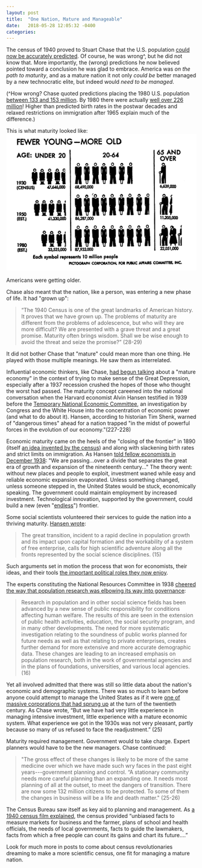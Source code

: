 ```yaml
---
layout: post
title:  "One Nation, Mature and Manageable"
date:   2018-05-28 12:05:32 -0400
categories:
---
```


The census of 1940 proved to Stuart Chase that the U.S. population [could now be accurately predicted](/2018/05/26/predictable-population-1940.html). Of course, he was wrong^, but he did not know that. More importantly, the (wrong) predictions he now believed pointed toward a conclusion he was glad to embrace. America was *on the path to maturity*, and as a mature nation it not only *could be* better managed by a new technocratic elite, but indeed would *need to be managed*.

(^How wrong? Chase quoted predictions placing the 1980 U.S. population [between 133 and 153 million](https://hdl.handle.net/2027/mdp.39015005593127?urlappend=%3Bseq=36). By 1980 there were actually [well over 226 million](https://www.census.gov/history/www/through_the_decades/fast_facts/1980_new.html)! Higher than predicted birth rates in the postwar decades and relaxed restrictions on immigration after 1965 explain much of the difference.)

This is what maturity looked like:
![A pictograph demonstrating a growing proportion of the population 65 and over from 1930 and projected to 1980](/images/chase_population_gettingOlder.jpg)

Americans were getting older.

Chase also meant that the nation, like a person, was entering a new phase of life. It had "grown up":
>“The 1940 Census is one of the great landmarks of American history. It proves that we have grown up. The problems of maturity are different from the problems of adolescence, but who will they are more difficult? We are presented with a grave threat and a great promise. Maturity often brings wisdom. Shall we be wise enough to avoid the threat and seize the promise?” (28-29)

It did not bother Chase that "mature" could mean more than one thing. He played with those multiple meanings. He saw them as interrelated.

Influential economic thinkers, like Chase, [had begun talking](https://books.google.com/ngrams/graph?content=mature+economy%2C&year_start=1900&year_end=2000&corpus=15&smoothing=3&share=&direct_url=t1%3B%2Cmature%20economy%3B%2Cc0) about a "mature economy" in the context of trying to make sense of the Great Depression, especially after a 1937 recession crushed the hopes of those who thought the worst had passed. The maturity concept careened into the national conversation when the Harvard economist Alvin Hansen testified in 1939 before the [Temporary National Economic Committee](https://catalog.hathitrust.org/Record/001430356), an investigation by Congress and the White House into the concentration of economic power (and what to do about it). Hansen, according to historian Tim Shenk, warned of "dangerous times" ahead for a nation trapped "in the midst of powerful forces in the evolution of our economy."(227-228)
<!--- See Timothy Shenk, "Inventing the American Economy" (Ph.D. diss, Columbia University 2016). --->

Economic maturity came on the heels of the "closing of the frontier" in 1890 (itself [an idea invented by the census](https://www.historians.org/about-aha-and-membership/aha-history-and-archives/historical-archives/the-significance-of-the-frontier-in-american-history)) and along with slackening birth rates and strict limits on immigration. As Hansen [told fellow economists in December 1938](https://www.jstor.org/stable/1806983?seq=1#page_scan_tab_contents): "We are passing...over a divide that separates the great era of growth and expansion of the nineteenth century..." The theory went: without new places and people to exploit, investment waned while easy and reliable economic expansion evaporated. Unless something changed, unless someone stepped in, the United States would be stuck, economically speaking. The government could maintain employment by increased investment. Technological innovation, supported by the government, could build a new (even "[endless](https://www.nsf.gov/od/lpa/nsf50/vbush1945.htm)") frontier.

Some social scientists volunteered their services to guide the nation into a thriving maturity. [Hansen wrote](https://www.jstor.org/stable/1806983?seq=15#page_scan_tab_contents):
>The great transition, incident to a rapid decline in population growth and its impact upon capital formation and the workability of a system of free enterprise, calls for high scientific adventure along all the fronts represented by the social science disciplines. (15)

Such arguments set in motion the process that won for economists, their ideas, and their tools [the important political roles they now enjoy](https://workinprogress.oowsection.org/2015/02/16/the-influence-of-economists-on-public-policy/).

The experts constituting the National Resources Committee in 1938 [cheered the way that population research was elbowing its way into governance](https://hdl.handle.net/2027/mdp.39015005593127?urlappend=%3Bseq=28):
>Research in population and in other social science fields has been advanced by a new sense of public responsibility for conditions affecting human welfare. The results of this are seen in the extension of public health activities, education, the social security program, and in many other developments. The need for more systematic investigation relating to the soundness of public works planned for future needs as well as that relating to private enterprises, creates further demand for more extensive and more accurate demographic data. These changes are leading to an increased emphasis on population research, both in the work of governmental agencies and in the plans of foundations, universities, and various local agencies. (16)

Yet all involved admitted that there was still so little data about the nation's economic and demographic systems. There was so much to learn before anyone could attempt to manage the United States as if it were [one of massive corporations that had sprung up](https://www.cambridge.org/core/books/great-merger-movement-in-american-business-18951904/288F4A57AF9B4CFCBACAC0CBB9C1E384) at the turn of the twentieth century. As Chase wrote, “But we have had very little experience in managing intensive investment, little experience with a mature economic system. What experience we got in the 1930s was not very pleasant, partly because so many of us refused to face the readjustment.” (25)

Maturity required management. Government would to take charge. Expert planners would have to be the new managers. Chase continued:
>"The gross effect of these changes is likely to be more of the same medicine over which we have made such wry faces in the past eight years---government planning and control.
“A stationary community needs more careful planning than an expanding one. It needs most planning of all at the outset, to meet the dangers of transition. There are now some 132 million citizens to be protected. To some of them the changes in business will be a life and death matter." (25-26)

The Census Bureau saw itself as key aid to planning and management. As [a 1940 census film explained](https://youtu.be/Y-dUW592Nlw?t=162), the census provided “unbiased facts to measure markets for business and the farmer, plans of school and health officials, the needs of local governments, facts to guide the lawmakers, facts from which a free people can count its gains and chart its future....”

Look for much more in posts to come about  census revolutionaries dreaming to make a more scientific census, one fit for managing a mature nation.
